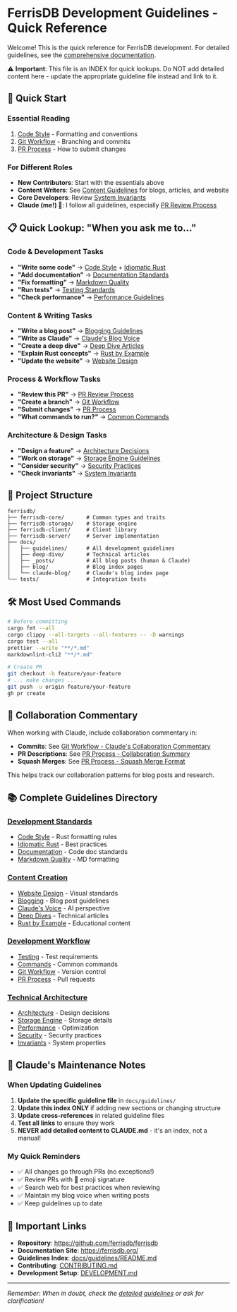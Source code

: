 # FerrisDB Development Guidelines - Quick Reference

Welcome! This is the quick reference for FerrisDB development. For detailed guidelines, see the [comprehensive documentation](docs/guidelines/README.md).

⚠️ **Important**: This file is an INDEX for quick lookups. Do NOT add detailed content here - update the appropriate guideline file instead and link to it.

## 🚀 Quick Start

### Essential Reading

1. [Code Style](docs/guidelines/development/code-style.md) - Formatting and conventions
2. [Git Workflow](docs/guidelines/workflow/git-workflow.md) - Branching and commits
3. [PR Process](docs/guidelines/workflow/pr-process.md) - How to submit changes

### For Different Roles

- **New Contributors**: Start with the essentials above
- **Content Writers**: See [Content Guidelines](docs/guidelines/content/) for blogs, articles, and website
- **Core Developers**: Review [System Invariants](docs/guidelines/technical/invariants.md)
- **Claude (me!) 🤖**: I follow all guidelines, especially [PR Review Process](docs/guidelines/workflow/pr-process.md#claudes-pr-review-process)

## 📋 Quick Lookup: "When you ask me to..."

### Code & Development Tasks

- **"Write some code"** → [Code Style](docs/guidelines/development/code-style.md) + [Idiomatic Rust](docs/guidelines/development/idiomatic-rust.md)
- **"Add documentation"** → [Documentation Standards](docs/guidelines/development/documentation.md)
- **"Fix formatting"** → [Markdown Quality](docs/guidelines/development/markdown-quality.md)
- **"Run tests"** → [Testing Standards](docs/guidelines/workflow/testing.md)
- **"Check performance"** → [Performance Guidelines](docs/guidelines/technical/performance.md)

### Content & Writing Tasks

- **"Write a blog post"** → [Blogging Guidelines](docs/guidelines/content/blogging.md)
- **"Write as Claude"** → [Claude's Blog Voice](docs/guidelines/content/claude-blog-voice.md)
- **"Create a deep dive"** → [Deep Dive Articles](docs/guidelines/content/deep-dive-articles.md)
- **"Explain Rust concepts"** → [Rust by Example](docs/guidelines/content/rust-by-example.md)
- **"Update the website"** → [Website Design](docs/guidelines/content/website-design.md)

### Process & Workflow Tasks

- **"Review this PR"** → [PR Review Process](docs/guidelines/workflow/pr-process.md#claudes-pr-review-process)
- **"Create a branch"** → [Git Workflow](docs/guidelines/workflow/git-workflow.md)
- **"Submit changes"** → [PR Process](docs/guidelines/workflow/pr-process.md)
- **"What commands to run?"** → [Common Commands](docs/guidelines/workflow/commands.md)

### Architecture & Design Tasks

- **"Design a feature"** → [Architecture Decisions](docs/guidelines/technical/architecture.md)
- **"Work on storage"** → [Storage Engine Guidelines](docs/guidelines/technical/storage-engine.md)
- **"Consider security"** → [Security Practices](docs/guidelines/technical/security.md)
- **"Check invariants"** → [System Invariants](docs/guidelines/technical/invariants.md)

## 📁 Project Structure

```text
ferrisdb/
├── ferrisdb-core/       # Common types and traits
├── ferrisdb-storage/    # Storage engine
├── ferrisdb-client/     # Client library
├── ferrisdb-server/     # Server implementation
├── docs/
│   ├── guidelines/      # All development guidelines
│   ├── deep-dive/       # Technical articles
│   ├── _posts/          # All blog posts (human & Claude)
│   ├── blog/            # Blog index pages
│   └── claude-blog/     # Claude's blog index page
└── tests/               # Integration tests
```

## 🛠️ Most Used Commands

```bash
# Before committing
cargo fmt --all
cargo clippy --all-targets --all-features -- -D warnings
cargo test --all
prettier --write "**/*.md"
markdownlint-cli2 "**/*.md"

# Create PR
git checkout -b feature/your-feature
# ... make changes ...
git push -u origin feature/your-feature
gh pr create
```

## 📝 Collaboration Commentary

When working with Claude, include collaboration commentary in:

- **Commits**: See [Git Workflow - Claude's Collaboration Commentary](docs/guidelines/workflow/git-workflow.md#claudes-collaboration-commentary)
- **PR Descriptions**: See [PR Process - Collaboration Summary](docs/guidelines/workflow/pr-process.md#pr-description-template)
- **Squash Merges**: See [PR Process - Squash Merge Format](docs/guidelines/workflow/pr-process.md#squash-merge-commit-message-format)

This helps track our collaboration patterns for blog posts and research.

## 📚 Complete Guidelines Directory

### [Development Standards](docs/guidelines/development/)

- [Code Style](docs/guidelines/development/code-style.md) - Rust formatting rules
- [Idiomatic Rust](docs/guidelines/development/idiomatic-rust.md) - Best practices
- [Documentation](docs/guidelines/development/documentation.md) - Code doc standards
- [Markdown Quality](docs/guidelines/development/markdown-quality.md) - MD formatting

### [Content Creation](docs/guidelines/content/)

- [Website Design](docs/guidelines/content/website-design.md) - Visual standards
- [Blogging](docs/guidelines/content/blogging.md) - Blog post guidelines
- [Claude's Voice](docs/guidelines/content/claude-blog-voice.md) - AI perspective
- [Deep Dives](docs/guidelines/content/deep-dive-articles.md) - Technical articles
- [Rust by Example](docs/guidelines/content/rust-by-example.md) - Educational content

### [Development Workflow](docs/guidelines/workflow/)

- [Testing](docs/guidelines/workflow/testing.md) - Test requirements
- [Commands](docs/guidelines/workflow/commands.md) - Common commands
- [Git Workflow](docs/guidelines/workflow/git-workflow.md) - Version control
- [PR Process](docs/guidelines/workflow/pr-process.md) - Pull requests

### [Technical Architecture](docs/guidelines/technical/)

- [Architecture](docs/guidelines/technical/architecture.md) - Design decisions
- [Storage Engine](docs/guidelines/technical/storage-engine.md) - Storage details
- [Performance](docs/guidelines/technical/performance.md) - Optimization
- [Security](docs/guidelines/technical/security.md) - Security practices
- [Invariants](docs/guidelines/technical/invariants.md) - System properties

## 🤖 Claude's Maintenance Notes

### When Updating Guidelines

1. **Update the specific guideline file** in `docs/guidelines/`
2. **Update this index ONLY** if adding new sections or changing structure
3. **Update cross-references** in related guideline files
4. **Test all links** to ensure they work
5. **NEVER add detailed content to CLAUDE.md** - it's an index, not a manual!

### My Quick Reminders

- ✅ All changes go through PRs (no exceptions!)
- ✅ Review PRs with 🤖 emoji signature
- ✅ Search web for best practices when reviewing
- ✅ Maintain my blog voice when writing posts
- ✅ Keep guidelines up to date

## 🔗 Important Links

- **Repository**: <https://github.com/ferrisdb/ferrisdb>
- **Documentation Site**: <https://ferrisdb.org/>
- **Guidelines Index**: [docs/guidelines/README.md](docs/guidelines/README.md)
- **Contributing**: [CONTRIBUTING.md](CONTRIBUTING.md)
- **Development Setup**: [DEVELOPMENT.md](DEVELOPMENT.md)

---

_Remember: When in doubt, check the [detailed guidelines](docs/guidelines/README.md) or ask for clarification!_
